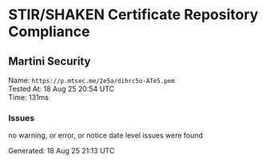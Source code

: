 # STIR/SHAKEN Certificate Repository Compliance

## Martini Security

Name: `https://p.mtsec.me/2e5a/dihrc5o-ATe5.pem`\
Tested At: 18 Aug 25 20:54 UTC\
Time: 131ms

### Issues

no warning, or error, or notice date level issues were found

Generated: 18 Aug 25 21:13 UTC